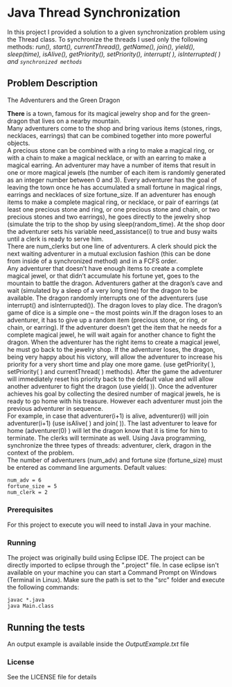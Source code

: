 # Java Thread Synchronization 
In this project I provided a solution to a given synchronization problem using the Thread class. 
To synchronize the threads I used only the following methods:
*run(), start(), currentThread(), getName(), join(), yield(), sleep(time), isAlive(), getPriority(), setPriority(), interrupt( ), isInterrupted( ) and `synchronized methods`*
## Problem Description

The Adventurers and the Green Dragon 
 
**There** is a town, famous for its magical jewelry shop and for the green-dragon that lives on a nearby mountain.  
Many adventurers come to the shop and bring various items (stones, rings, necklaces, earrings) that can be combined together into more powerful objects.  
A precious stone can be combined with a ring to make a magical ring, or with a chain to make a magical necklace, or with an earring to make a magical earring.
An adventurer may have a number of items that result in one or more magical jewels (the number of each item is randomly generated as an integer number between 0 and 3).
Every adventurer has the goal of leaving the town once he has accumulated a small fortune in magical rings, earrings and necklaces of size fortune_size.
If an adventurer has enough items to make a complete magical ring, or necklace, or pair of earrings (at least one precious stone and ring, or one precious stone and chain, or two precious stones and two earrings), he goes directly to the jewelry shop (simulate the trip to the shop by using sleep(random_time).
At the shop door the adventurer sets his variable need_assistance(i) to true and busy waits until a clerk is ready to serve him.   
There are num_clerks but one line of adventurers. 
A clerk should pick the next waiting adventurer in a mutual exclusion fashion (this can be done from inside of a synchronized method) and in a FCFS order.     
Any adventurer that doesn’t have enough items to create a complete magical jewel, or that didn’t accumulate his fortune yet, goes to the mountain to battle the dragon.
Adventurers gather at the dragon’s cave and wait (simulated by a sleep of a very long time) for the dragon to be available. 
The dragon randomly interrupts one of the adventurers (use interrupt() and isInterrupted()). The dragon loves to play dice.
The dragon’s game of dice is a simple one – the most points win.If the dragon loses to an adventurer, it has to give up a random item (precious stone, or ring, or chain, or earring).  If the adventurer doesn’t get the item that he needs for a complete magical jewel, he will wait again for another chance to fight the dragon.  When the adventurer has the right items to create a magical jewel, he must go back to the jewelry shop. 
If the adventurer loses, the dragon, being very happy about his victory, will allow the adventurer to increase his priority for a very short time and play one more game. (use getPriority( ), setPriority( ) and currentThread( ) methods).  After the game the adventurer will immediately reset his priority back to the default value and will allow another adventurer to fight the dragon (use yield( )).
Once the adventurer achieves his goal by collecting the desired number of magical jewels, he is ready to go home with his treasure.
However each adventurer must join the previous adventurer in sequence.  
For example, in case that adventurer(i+1) is alive, adventurer(i) will join adventurer(i+1) (use isAlive( ) and join( )).
The last adventurer to leave for home (adventurer(0) ) will let the dragon know that it is time for him to terminate.  The clerks will terminate as well. 
Using Java programming, synchronize the three types of threads: adventurer, clerk, dragon in the context of the problem.  
The number of adventurers (num_adv) and fortune size (fortune_size) must be entered as command line arguments. 
Default values:  
```
num_adv = 6 
fortune_size = 5 
num_clerk = 2 
```
### Prerequisites

For this project to execute you will need to install Java in your machine.


### Running
The project was originally build using Eclipse IDE. The project can be directly imported to eclipse through the ".project" file.
In case eclipse isn't available on your machine you can start a Command Prompt on Windows (Terminal in Linux). Make sure the path is set to the "src" folder and execute the following
commands:

```
javac *.java
java Main.class
```
## Running the tests
An output example is available inside the *OutputExample.txt* file

### License

See the LICENSE file for details
